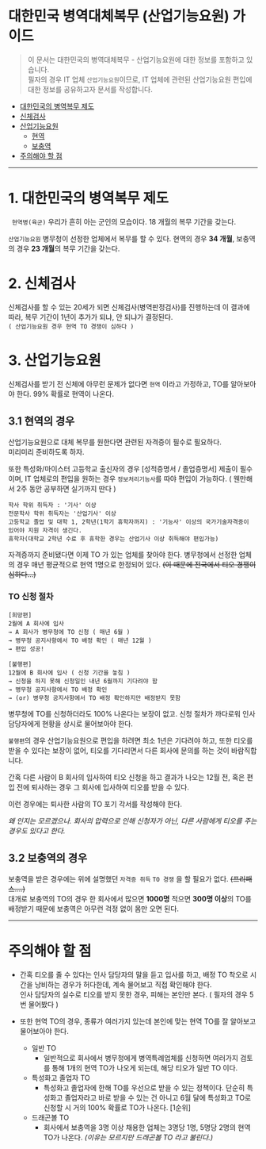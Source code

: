 

# 대한민국 병역대체복무 (산업기능요원) 가이드 

> 이 문서는 대한민국의 병역대체복무 - 산업기능요원에 대한 정보를 포함하고 있습니다.  
> 필자의 경우 IT 업체 `산업기능요원`이므로, IT 업체에 관련된 산업기능요원 편입에 대한 정보를 공유하고자 문서를 작성합니다.

- [대한민국의 병역복무 제도](#1-대한민국의-병역복무-제도)  
- [신체검사](#2-신체검사)   
- [산업기능요원](#3-산업기능요원)  
	- [현역](#31-현역의-경우)
	- [보충역](#32-보충역의-경우)
- [주의해야 할 점](#4-주의해야-할-점)
 	

-----

# 1. 대한민국의 병역복무 제도

 ` 현역병(육군)`  우리가 흔히 아는 군인의 모습이다. 18 개월의 복무 기간을 갖는다.
 
 `산업기능요원`  병무청이 선정한 업체에서 복무를 할 수 있다. 현역의 경우 **34 개월**, 보충역의 경우 **23 개월**의 복무 기간을 갖는다.

 
# 2. 신체검사

신체검사를 할 수 있는 20세가 되면 신체검사(병역판정검사)를 진행하는데 이 결과에 따라, 복무 기간이 1년이 추가가 되냐, 안 되냐가 결정된다.  
`( 산업기능요원 경우 현역 TO 경쟁이 심하다 )`

# 3. 산업기능요원


신체검사를 받기 전 신체에 아무런 문제가 없다면 `현역` 이라고 가정하고, TO를 알아보아야 한다.
99% 확률로 현역이 나온다.

## 3.1 현역의 경우

산업기능요원으로 대체 복무를 원한다면 관련된 자격증이 필수로 필요하다.  
미리미리 준비하도록 하자.

또한 특성화/마이스터 고등학교 출신자의 경우 [성적증명서 / 졸업증명서] 제출이 필수이며,
IT 업체로의 편입을 원하는 경우 `정보처리기능사`를 따야 편입이 가능하다. ( 웬만해서 2주 동안 공부하면 실기까지 딴다 )
 ```
 학사 학위 취득자 : '기사' 이상  
 전문학사 학위 취득자는 '산업기사' 이상  
 고등학교 졸업 및 대학 1, 2학년(1학기 휴학자까지) : '기능사' 이상의 국가기술자격증이 있어야 지원 자격이 생긴다.  
 휴학자(대학교 2학년 수료 후 휴학한 경우는 산업기사 이상 취득해야 편입가능) 
 ```

 자격증까지 준비됐다면 이제 TO 가 있는 업체를 찾아야 한다.
 병무청에서 선정한 업체의 경우 매년 평균적으로 현역 1명으로 한정되어 있다.
~~(이 때문에 전국에서 티오 경쟁이 심하다...)~~



### TO 신청 절차

```
[희망편]
2월에 A 회사에 입사
→ A 회사가 병무청에 TO 신청 ( 매년 6월 )
→ 병무청 공지사항에서 TO 배정 확인 ( 매년 12월 )
→ 편입 성공!

[불행편]
12월에 B 회사에 입사 ( 신청 기간을 놓침 )
→ 신청을 하지 못해 신청일인 내년 6월까지 기다려야 함
→ 병무청 공지사항에서 TO 배정 확인
→ (or) 병무청 공지사항에서 TO 배정 확인하지만 배정받지 못함
```

병무청에 TO를 신청하더라도 100% 나온다는 보장이 없고. 신청 절차가 까다로워 인사 담당자에게 현황을 상시로 물어보아야 한다.

`불행편`의 경우 산업기능요원으로 편입을 하려면 최소 1년은 기다려야 하고, 또한 티오를 받을 수 있다는 보장이 없어, 티오를 기다리면서 다른 회사에 문의를 하는 것이 바람직합니다.

간혹 다른 사람이 B 회사의 입사하여 티오 신청을 하고 결과가 나오는 12월 전, 혹은 편입 전에 퇴사하는 경우 그 회사에 입사하여 티오를 받을 수 있다.

이런 경우에는 퇴사한 사람의 TO 포기 각서를 작성해야 한다.

*왜 인지는 모르겠으나. 회사의 압력으로 인해 신청자가 아닌, 다른 사람에게 티오를 주는 경우도 있다고 한다.*

## 3.2 보충역의 경우

보충역을 받은 경우에는 위에 설명했던 `자격증 취득` `TO 경쟁` 을 할 필요가 없다. ~~(프리패스....)~~  
대개로 보충역의 TO의 경우 한 회사에서 많으면 **1000명** 적으면 **300명 이상**의 TO를 배정받기 때문에 보충역은 아무런 걱정 없이 몸만 오면 된다. 
 
 
-------

# 주의해야 할 점

- 간혹 티오를 줄 수 있다는 인사 담당자의 말을 듣고 입사를 하고, 배정 TO 착오로 시간을 낭비하는 경우가 허다한데, 계속 물어보고 직접 확인해야 한다.  
인사 담당자의 실수로 티오를 받지 못한 경우, 피해는 본인만 본다. ( 필자의 경우 5번 물어봤다 ) 

- 또한 현역 TO의 경우, 종류가 여러가지 있는데 본인에 맞는 현역 TO를 잘 알아보고 물어보아야 한다.
 	- 일반 TO
 		- 일반적으로 회사에서 병무청에게 병역특례업체를 신청하면 여러가지 검토를 통해 1개의 현역 TO가 나오게 되는데, 해당 티오가 일반 TO 이다.	
	- 특성화고 졸업자 TO
		- 특성화고 졸업자에 한해 TO를 우선으로 받을 수 있는 정책이다. 단순히 특성화고 졸업자라고 바로 받을 수 있는 건 아니고 6월 달에 특성화고 TO로 신청할 시 거의 100% 확률로 TO가 나온다. [1순위]
	- 드래곤볼 TO
		- 회사에서 보충역을 3명 이상 채용한 업체는 3명당 1명, 5명당 2명의 현역 TO가 나온다. *(이유는 모르지만 드래곤볼 TO 라고 불린다.)*

